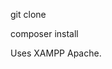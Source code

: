 git clone [<repository-url>](https://github.com/Erikkou/WEBTopd4.git)

composer install

Uses XAMPP Apache. 

